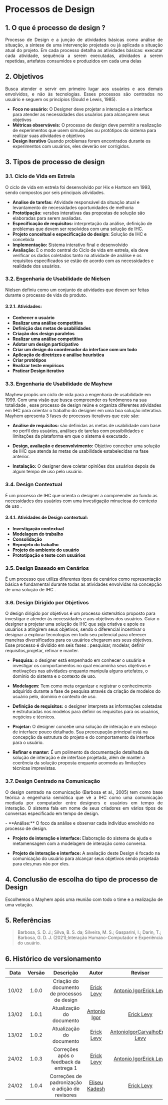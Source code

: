 # Processos de Design
 
## 1. O que é processo de design ?
 
<p align="justify">
Processo de Design e a junção de atividades básicas como análise de situação, a síntese de uma intervenção projetada ou já aplicada a situação atual do projeto. Em cada processo detalha as atividades básicas: executar cada atividade, sequência a serem executadas, atividades a serem repetidas, artefatos consumidos e produzidos em cada uma delas
</p>

## 2. Objetivos
 
<p align="justify">
Busca atender e servir em primeiro lugar aos usuários e aos demais envolvidos, e não às tecnologias. Esses processos são centrados no usuário e seguem os princípios (Gould e Lewis, 1985).
</p>

- **Foco no usuário:** O Designer deve projetar a interação e a interface para atender as necessidades dos usuários para alcançarem seus objetivos
- **Métricas observáveis:** O processo de design deve permitir a realização de experimentos que usem simulações ou protótipos do sistema para realizar suas atividades e objetivos
- **Design iterativo**  Quando problemas forem encontrados durante os experimentos com usuários, eles deverão ser corrigidos.
 
## 3. Tipos de processo de design
 
### 3.1. Ciclo de Vida em Estrela

O ciclo de vida em estrela foi desenvolvido por Hix e Hartson em 1993, sendo compostos por seis principais atividades.

- **Analise de tarefas:** Atividade responsável da situação atual e levantamento de necessidades oportunidades de melhoria
-  **Prototipação:** versões interativas das propostas de solução são elaboradas para serem avaliadas.
- **Especificação de requisitos:**  interpretação da análise, definição de problemas que devem ser resolvidos com uma solução de IHC.
- **Projeto conceitual e especificação do design:** Solução de IHC e concebida
- **Implementação:** Sistema interativo final e desenvolvido
- **Avaliação:** E o modo central do Ciclo de vida em estrela, ela deve verificar os dados coletados tanto na atividade de análise e os requisitos especificados se estão de acordo com as necessidades e realidade dos usuários. 

### 3.2. Engenharia de Usabilidade de Nielsen

Nielsen definiu como um conjunto de atividades que devem ser feitas durante o processo de vida do produto.
 
#### 3.2.1.  Atividades:
 
- **Conhecer o usuário**
- **Realizar uma análise competitiva**
- **Definição das metas de usabilidades**
- **Criação dos design paralelos**
- **Realizar uma análise competitiva**
- **Adotar um design participativo**
- **Criar um design do coordenador da interface com um todo**
- **Aplicação de diretrizes e análise heurística**
- **Criar protótipos**
- **Realizar teste empíricos**
- **Praticar Design iterativo**
 
 
 
### 3.3. Engenharia de Usabilidade de Mayhew
 
Mayhew  propôs um ciclo de vida para a engenharia de usabilidade em 1999. Com uma visão
que busca  compreender os fenômenos na sua totalidade , esse processo de design reúne e organiza diferentes atividades em IHC para orientar o trabalho do designer em  uma boa solução interativa. Mayhem apresenta 3 fases de processos iterativos que este são:

 
- **Análise de requisitos:**  são definidas as metas de usabilidade com base no perfil dos
usuários, análises de tarefas com possibilidades e limitações da plataforma em que o sistema é executado .
 
- **Design, avaliação e desenvolvimento:**  Objetivo conceber uma solução de IHC que
atenda às metas de usabilidade estabelecidas na fase anterior.
- **Instalação:** O designer deve coletar opiniões dos usuários depois de algum tempo de uso pelo usuário.
 
### 3.4. Design Contextual
É um processo  de IHC que orienta o designer a compreender ao fundo as necessidades dos usuários com uma investigação minuciosa do contexto de uso .
 
#### 3.4.1. Atividades de Design contextual:
- **Investigação contextual**
- **Modelagem do trabalho**
- **Consolidação**
- **Reprojeto do trabalho**
- **Projeto do ambiente do usuário**
- **Prototipação e teste com usuários**
 
### 3.5. Design Baseado em Cenários


É um processo que utiliza diferentes tipos de cenários como representação básica e fundamental durante todas as atividades envolvidas na concepção de uma solução de IHC .


### 3.6. Design Dirigido por Objetivos
 

O design dirigido por objetivos é um processo sistemático proposto para investigar e atender às
necessidades e aos objetivos dos usuários. Guiar o designer a projetar uma solução de IHC que seja criativa e apoie os usuários a atingirem seus objetivos, sendo o diferencial incentivar o designar a explorar tecnologias em todo seu potencial para oferecer maneiras diversificados para os usuários chegarem aos seus objetivos. Esse processo é dividido em seis fases : pesquisar, modelar, definir requisitos,projetar, refinar e manter.

 - **Pesquisa:**  o designer está empenhado em conhecer o usuário e investigar os comportamentos no qual encaminha seus objetivos e motivações nas atividades enquanto manipula alguns artefatos, o domínio do sistema e o contexto de uso.
 
- **Modelagem:**  Tem como  meta organizar e registrar o conhecimento adquirido durante a fase de pesquisa através da criação de modelos do usuário pelo, domínio e contexto de uso.
 
- **Definição de requisitos:** o designer interpreta as informações coletadas e estruturadas
nos modelos para definir os requisitos para os usuários, negócios e técnicos.
 
- **Projetar:** O designer concebe uma solução de interação e um esboço de interface pouco detalhado. Sua preocupação principal está na concepção da estrutura do projeto e do comportamento da interface para o usuário.
 
- **Refinar e manter:**  É um polimento da documentação detalhada da solução de interação e de interface projetada, além de manter a coerência da solução proposta enquanto acomoda as limitações técnicas imprevistas.
 
### 3.7. Design Centrado na Comunicação

<p align="justify">
O design centrado na comunicação (Barbosa et al., 2005) tem como base teórica a engenharia semiótica que vê a IHC como uma comunicação mediada por computador entre designers e usuários em tempo de interação. O sistema fala em nome de seus criadores em vários tipos de conversas especificado em tempo de design.
</p>
 - **Análise:**  O foco da análise e observar cada indivíduo envolvido no processo de design.
 
- **Projeto de interação e interface:**  Elaboração do sistema de ajuda e metamensagem com a modelagem de interação como conversa.
 
- **Projeto de interação e interface:**  A avaliação deste Design é focado na comunicação do usuário para alcançar seus objetivos sendo projetada para eles,mas não por eles.
 
 
## 4. Conclusão de escolha do tipo de processo de Design

<p align="justify">
Escolhemos o Mayhem após uma reunião com todo o time e a realização de uma votação.
</p>
 
## 5. Referências

> Barbosa, S. D. J.; Silva, B. S. da; Silveira, M. S.; Gasparini, I.; Darin, T.; Barbosa, G. D. J. (2021);Interação Humano-Computador e Experiência do usuário.
 
## 6. Histórico de versionamento
 
| Data  | Versão | Descrição | Autor | Revisor |
| :--:  | :----: | :-------: | :---: | :-----: |
| 10/02 | 1.0.0  | Criação do documento de processos de design | [Erick Levy](https://github.com/ErickLevy) | [Antonio Igor](https://github.com/AntonioIgorCarvalho)[Erick Levy](https://github.com/ErickLevy)
| 13/02 | 1.0.1  | Atualização do documento | [Antonio Igor](https://github.com/AntonioIgorCarvalho) | [Erick Levy](https://github.com/ErickLevy)
| 13/02 | 1.0.2  | Atualização do documento | [Erick Levy](https://github.com/ErickLevy) | [AntonioIgorCarvalho](https://github.com/AntonioIgorCarvalho)[Erick Levy](https://github.com/ErickLevy)
| 24/02 | 1.0.3  | Correções após o feedback da entrega 1 | [Erick Levy](https://github.com/ErickLevy) | [Antonio Igor](https://github.com/AntonioIgorCarvalho)[Erick Levy](https://github.com/ErickLevy)
| 24/02 | 1.0.4  | Correções de padronização e adição de revisores | [Eliseu Kadesh](https://github.com/eliseukadesh67) | [Erick Levy](https://github.com/ErickLevy)

